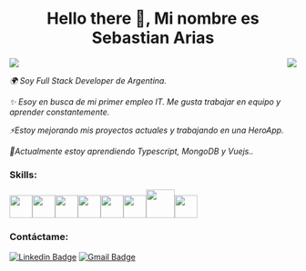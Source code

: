 
<h1 align="center"> Hello there 👋, Mi nombre es Sebastian Arias </h1> <img src=url("https://drive.google.com/file/d/1oEAdtJ7DiDtERGmXtQI2DF4QFVNw0Y9T/view?usp=sharing")/>
 
 <img align="right"  src="https://2.bp.blogspot.com/-V46BHhgXtAg/VqafDb8v0dI/AAAAAAAAABo/sT03F3I5D64/s400/imagenes-con-movimiento-de-informatica-4.gif"/>
<p><em> 🌍 Soy Full Stack Developer de Argentina.
</em></p>
<p><em>✨ Esoy en busca de mi primer empleo IT. Me gusta trabajar en equipo y aprender constantemente.</em></p>
<p><em>⚡Estoy mejorando mis proyectos actuales y trabajando en una HeroApp.</em></p>
<p><em>🚀Actualmente estoy aprendiendo Typescript, MongoDB y Vuejs..</em></p>
<p>

 
 <h3>Skills: </h3>
  <p align="left">
  <img src="https://media3.giphy.com/media/ln7z2eWriiQAllfVcn/200w.webp" width="40"><img src="https://media3.giphy.com/media/kdFc8fubgS31b8DsVu/giphy.webp" width="40"><img src="https://i.giphy.com/media/eNAsjO55tPbgaor7ma/200w.webp" width="40"><img src="https://media.giphy.com/media/XAxylRMCdpbEWUAvr8/giphy.gif" width="40"><img src="https://media.giphy.com/media/fsEaZldNC8A1PJ3mwp/giphy.gif" width="40"><img src="https://i.giphy.com/media/IdyAQJVN2kVPNUrojM/200.webp" width="40"><img src="https://media.giphy.com/media/kH1DBkPNyZPOk0BxrM/giphy.gif" width="50"><img src="https://media.giphy.com/media/KzJkzjggfGN5Py6nkT/giphy.gif" width="40">
</p>

 
<div align="left">
<h3>Contáctame: </h3>

  [![Linkedin Badge](https://img.shields.io/badge/-SebastianArias-blue?style=flat-square&logo=Linkedin&logoColor=white&link=https://www.linkedin.com/in/sebastián47arias/)](https://www.linkedin.com/in/sebastián47arias/)
  [![Gmail Badge](https://img.shields.io/badge/-sebastian.arias4214@gmail.com-c14438?style=flat-square&logo=Gmail&logoColor=white&link=mailto:sebastian.arias4214@gmail.com)](mailto:sebastian.arias4214@gmail.com)

 

</div>



 
 
<!--
**serjtankian/serjtankian** is a ✨ _special_ ✨ repository because its `README.md` (this file) appears on your GitHub profile.

Here are some ideas to get you started:

- 🔭 I’m currently working on ...
- 🌱 I’m currently learning ...
- 👯 I’m looking to collaborate on ...
- 🤔 I’m looking for help with ...
- 💬 Ask me about ...
- 📫 How to reach me: ...
- 😄 Pronouns: ...
- ⚡ Fun fact: ...
-->
